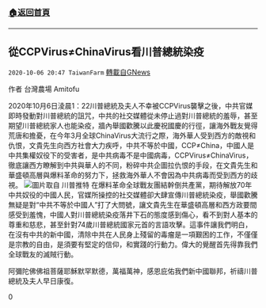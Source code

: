 ###  [:house:返回首頁](https://github.com/ourhimalayas/txt)
---

## 從CCPVirus≠ChinaVirus看川普總統染疫
`2020-10-06 20:47 TaiwanFarm` [轉載自GNews](https://gnews.org/zh-hant/407136/)

作者 台灣農場 Amitofu

2020年10月6日淩晨1：22川普總統及夫人不幸被CCPVirus襲擊之後，中共官媒即時發動對川普總統的詛咒，中共的社交媒體從未停止過對川普總統的羞辱，甚至期望川普總統家人也能染疫，牆內舉國歡騰以此慶祝國慶的行徑，讓海外戰友覺得荒唐和擔憂，在今年3月全球ChinaVirus大流行之際，海外華人受到西方的敵視和仇恨，文貴先生向西方社會大力疾呼，中共不等於中國，CCP≠China，中國人是中共集權奴役下的受害者，是中共病毒不是中國病毒，CCPVirus≠ChinaVirus，徹底讓西方瞭解到中共與華人的不同，粉碎中共企圖拉仇恨的手段，在文貴先生和華盛頓高層與爆料革命的努力下，拯救海外華人不會因為中共病毒而受到西方的歧視。
![]()![](https://s3.amazonaws.com/gnews-media-offload/wp-content/uploads/2020/10/06203450/%E5%B7%9D%E6%99%AE%E6%8E%A8%E7%89%B9.png)圖片取自  川普推特
在爆料革命全球戰友團結幹倒共產黨，期待解放70年中共奴役的中國人民，官媒所操控的社交媒體卻大肆宣傳川普總統染疫，舉國歡騰無疑是對“中共不等於中國人”打了大問號，讓文貴先生在華盛頓高層和西方政要間感受到羞愧，中國人對川普總統染疫落井下石的態度感到傷心，看不到對人基本的尊重和慈悲，甚至針對74歲川普總統國家元首的言語攻擊。這事件讓我們明白，在沒有中共的新中國，清除中共在人民身上殘留的毒瘤是一項艱困的工作，不僅僅是宗教的自由，是須要有堅定的信仰，和實踐的行動力。偉大的覺醒首先得靠我們全球戰友的滅賊行動。

阿彌陀佛佛祖菩薩耶穌默罕默德，萬福萬神，感恩庇佑我們新中國聯邦，祈禱川普總統及夫人早日康復。

0
